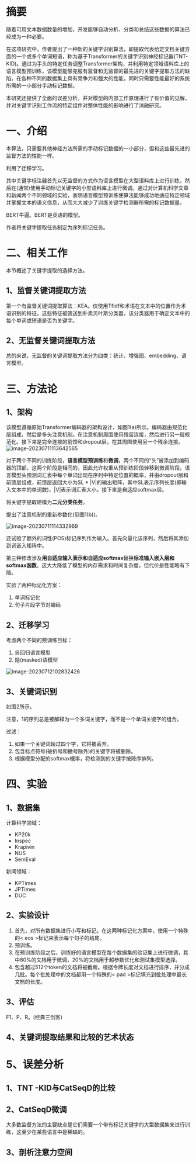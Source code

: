 # 摘要

随着可用文本数据数量的增加，开发能够自动分析、分类和总结这些数据的算法已经成为一种必要。

在这项研究中，作者提出了一种新的关键字识别算法，即提取代表给定文档关键方面的一个或多个单词短语，称为基于Transformer的关键字识别神经标记器(TNT-KID)。通过为手头的特定任务调整Transformer架构，并利用特定领域语料库上的语言模型预训练，该模型能够克服有监督和无监督的最先进的关键字提取方法的缺陷，在各种不同的数据集上具有竞争力和强大的性能，同时只需要性能最好的系统所需的一小部分手动标记数据。

本研究还提供了全面的误差分析，并对模型的内部工作原理进行了有价值的见解，并对关键字识别工作流的特定组件对整体性能的影响进行了消融研究。

# 一、介绍

本算法，只需要其他神经方法所需的手动标记数据的一小部分，但和这些最先进的监督方法的性能一样。

利用了迁移学习。

其中关键字标注器首先以无监督的方式作为语言模型在大型语料库上进行训练，然后在(通常)使用手动标记关键字的小型语料库上进行微调。通过对计算机科学文章和新闻两个不同领域的实验，表明语言模型预训练使算法能够成功地适应特定领域并掌握文本的语义信息，从而大大减少了训练关键字检测器所需的标记数据量。

BERT牛逼。BERT是英语的模型。

作者将关键字提取任务制定为序列标记任务。

# 二、相关工作

本节概述了关键字提取的选择方法。

## 1、监督关键词提取方法

第一个有监督关键词提取算法：KEA。仅使用TfIdf和术语在文本中的位置作为术语识别的特征。这些特征被馈送到朴素贝叶斯分类器，该分类器用于确定文本中的每个单词或短语是否为关键字。

## 2、无监督关键词提取方法

总的来说，无监督的关键词提取方法分为四类：统计、增强图、embedding、语言模型。

# 三、方法论

## 1、架构

该模型遵循原始Transformer编码器的架构设计，如图1(a)所示。编码器由规范化层组成，然后是多头注意机制。在注意机制周围使用残留连接，然后进行另一层规范化。接下来是完全连接的前馈和dropout层，在其周围使用另一个残余连接。![image-20230711113642565](https://raw.githubusercontent.com/1793925850/user-image/master/imgs/202307111136636.png)

对于两个不同的训练阶段，**语言模型预训练**和**微调**，两个不同的“头”被添加到编码器的顶部，这两个阶段是相同的，因此允许权重从预训练阶段转移到微调阶段。语言模型头预测词汇表中每个单词出现在序列中特定位置的概率，并由dropout层和前馈层组成，前馈层返回大小为SL * |V|的输出矩阵，其中SL表示序列长度(即输入文本中的单词数)，|V|表示词汇表大小。接下来是自适应softmax层。

将关键字提取建模为**二元分类任务**。

提出了注意机制的重新参数化(见图1(b))。

![image-20230711114332969](https://raw.githubusercontent.com/1793925850/user-image/master/imgs/202307111143018.png)

还试验了额外的词性(POS)标记序列作为输入。首先向量化该序列，然后将其添加到词嵌入矩阵中。

第三种修改涉及**用自适应输入表示和自适应softmax**替换**标准输入嵌入层和softmax函数**。这大大降低了模型的内存需求和时间复杂度，但代价是性能略有下降。

实验了两种标记化方案：

1. 单词标记化
2. 句子片段字节对编码

## 2、迁移学习

考虑两个不同的预训练目标：

1. 自回归语言模型
2. 隐(masked)语模型

![image-20230712102832426](https://raw.githubusercontent.com/1793925850/user-image/master/imgs/202307121028575.png)

## 3、关键词识别

如图2所示。

注意，1的序列总是被解释为一个多词关键字，而不是一个单词关键字的组合。

过滤：

1. 如果一个关键词超过四个字，它将被丢弃。
2. 包含标点符号(破折号和撇号除外)的关键字将被删除。
3. 根据模型分配的softmax概率，将检测到的关键字按降序排列。

# 四、实验

## 1、数据集

计算科学领域：

- KP20k
- Inspec
- Krapivin
- NUS
- SemEval

新闻领域：

- KPTimes
- JPTimes
- DUC

## 2、实验设计

1. 首先，对所有数据集进行小写和标记。在这两种标记化方案中，使用一个特殊的< eos >标记来表示每个句子的结尾。
2. 预训练。
3. 在预训练阶段之后，训练好的语言模型在每个数据集的验证集上进行微调，其中80%的文档用于微调，20%的文档用于超参数优化和测试集模型选择。
4. 包含超过512个token的文档将被截断。根据令牌长度对文档进行排序，并分成几批。每个批处理中的文档都用一个特殊的< pad >标记填充到批处理中最长文档的长度。

## 3、评估

F1、P、R。(经典三剑客)

## 4、关键词提取结果和比较的艺术状态

# 5、误差分析

## 1、TNT -KID与CatSeqD的比较

## 2、CatSeqD微调

大多数监督方法的主要缺点是它们需要一个带有标记关键字的大型数据集来进行训练，这至少在某些语言中是稀缺的。

## 3、剖析注意力空间
